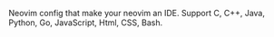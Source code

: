 Neovim config that make your neovim an IDE. Support C, C++, Java, Python, Go, JavaScript, Html, CSS, Bash.

